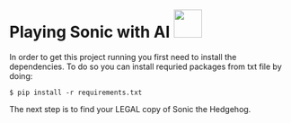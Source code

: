 # Playing Sonic with AI <img src="https://c.tenor.com/qdwKeropqtsAAAAC/sonic-sonic-the-hedgehog.gif" width="50px">

In order to get this project running you first need to install the dependencies.
To do so you can install requried packages from txt file by doing:

```
$ pip install -r requirements.txt
```

The next step is to find your LEGAL copy of Sonic the Hedgehog.
